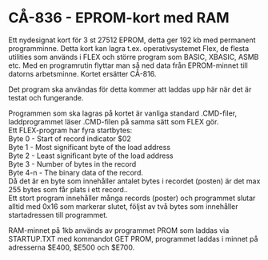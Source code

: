 # CÅ-836 - EPROM-kort med RAM
Ett nydesignat kort för 3 st 27512 EPROM, detta ger 192 kb med permanent programminne. Detta kort kan lagra t.ex. operativsystemet Flex, de flesta utilities som används i FLEX och större program som BASIC, XBASIC, ASMB etc. Med en programrutin flyttar man så ned data från EPROM-minnet till datorns arbetsminne. Kortet ersätter CÅ-816.  
  
Det program ska användas för detta kommer att laddas upp här när det är testat och fungerande.  
  
Programmen som ska lagras på kortet är vanliga standard .CMD-filer, laddprogrammet läser .CMD-filen på samma sätt som FLEX gör.    
Ett FLEX-program har fyra startbytes:  
Byte 0 - Start of record indicator $02  
Byte 1 - Most significant byte of the load address  
Byte 2 - Least significant byte of the load address  
Byte 3 - Number of bytes in the record  
Byte 4-n - The binary data of the record.  
Då det är en byte som innehåller antalet bytes i recordet (posten) är det max 255 bytes som får plats i ett record..  
Ett stort program innehåller många records (poster) och programmet slutar alltid med 0x16 som markerar slutet, följst av två bytes som innehåller startadressen till programmet.  
  
RAM-minnet på 1kb används av programmet PROM som laddas via STARTUP.TXT med kommandot GET PROM, programmet laddas i minnet på adresserna $E400, $E500 och $E700.  
 
